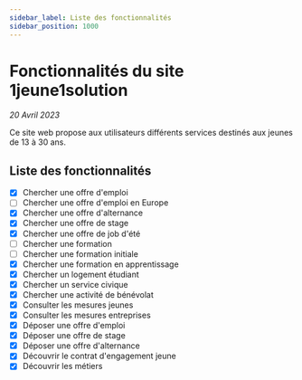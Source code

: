 ```yaml
---
sidebar_label: Liste des fonctionnalités
sidebar_position: 1000
---
```


# Fonctionnalités du site 1jeune1solution

_20 Avril 2023_

Ce site web propose aux utilisateurs différents services destinés aux jeunes de 13 à 30 ans.


## Liste des fonctionnalités

- [x] Chercher une offre d'emploi
- [ ] Chercher une offre d'emploi en Europe
- [x] Chercher une offre d'alternance
- [x] Chercher une offre de stage
- [x] Chercher une offre de job d'été
- [ ] Chercher une formation
- [ ] Chercher une formation initiale
- [x] Chercher une formation en apprentissage
- [x] Chercher un logement étudiant
- [x] Chercher un service civique
- [x] Chercher une activité de bénévolat
- [x] Consulter les mesures jeunes
- [x] Consulter les mesures entreprises
- [x] Déposer une offre d'emploi
- [x] Déposer une offre de stage
- [x] Déposer une offre d'alternance
- [x] Découvrir le contrat d'engagement jeune
- [x] Découvrir les métiers
